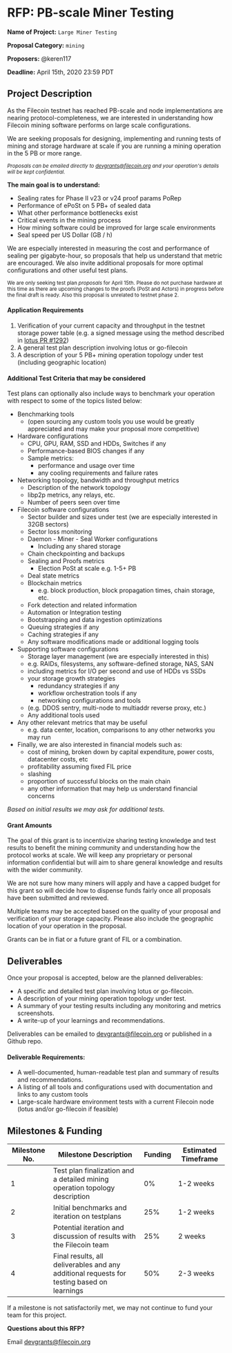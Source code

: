 # RFP: PB-scale Miner Testing

**Name of Project:** `Large Miner Testing`

**Proposal Category:** `mining`

**Proposers:**  @keren117

**Deadline:**  April 15th, 2020 23:59 PDT

## Project Description

As the Filecoin testnet has reached PB-scale and node implementations are nearing protocol-completeness, we are interested in understanding how Filecoin mining software performs on large scale configurations.

We are seeking proposals for designing, implementing and running tests of mining and storage hardware at scale if you are running a mining operation in the 5 PB or more range.

  <sub>*Proposals can be emailed directly to devgrants@filecoin.org and your operation's details will be kept confidential.*</sub>

**The main goal is to understand:**

- Sealing rates for Phase II v23 or v24 proof params PoRep
- Performance of ePoSt on 5 PB+ of sealed data
- What other performance bottlenecks exist
- Critical events in the mining process
- How mining software could be improved for large scale environments
- Seal speed per US Dollar (GB / h)

We are especially interested in measuring the cost and performance of sealing per gigabyte-hour, so proposals that help us understand that metric are encouraged. We also invite additional proposals for more optimal configurations and other useful test plans.

<sub>We are only seeking test plan _proposals_ for April 15th. Please do not purchase hardware at this time as there are upcoming changes to the proofs (PoSt and Actors) in progress before the final draft is ready. Also this proposal is unrelated to testnet phase 2.</sub>


#### Application Requirements 

1. Verification of your current capacity and throughput in the testnet storage power table (e.g. a signed message using the method described in [lotus PR #1292](https://github.com/filecoin-project/lotus/pull/1292))
2. A general test plan description involving lotus or go-filecoin 
3. A description of your 5 PB+ mining operation topology under test (including geographic location)


#### Additional Test Criteria that may be considered

Test plans can optionally also include ways to benchmark your operation with respect to some of the topics listed below:

- Benchmarking tools
  - (open sourcing any custom tools you use would be greatly appreciated and may make your proposal more competitive)
- Hardware configurations
	- CPU, GPU, RAM, SSD and HDDs, Switches if any
	- Performance-based BIOS changes if any
	- Sample metrics: 
      - performance and usage over time
      - any cooling requirements and failure rates
- Networking topology, bandwidth and throughput metrics
	- Description of the network topology
	- libp2p metrics, any relays, etc.
	- Number of peers seen over time
- Filecoin software configurations
  - Sector builder and sizes under test (we are especially interested in 32GB sectors)
  - Sector loss monitoring
  - Daemon - Miner - Seal Worker configurations
	  - Including any shared storage
  - Chain checkpointing and backups
  - Sealing and Proofs metrics
	  - Election PoSt at scale e.g. 1-5+ PB
  - Deal state metrics
  - Blockchain metrics
    - e.g. block production, block propagation times, chain storage, etc.
  - Fork detection and related information
  - Automation or Integration testing
  - Bootstrapping and data ingestion optimizations
  - Queuing strategies if any
  - Caching strategies if any
  - Any software modifications made or additional logging tools
- Supporting software configurations 
	- Storage layer management (we are especially interested in this)
  - e.g. RAIDs, filesystems, any software-defined storage, NAS, SAN 
  - including metrics for I/O per second and use of HDDs vs SSDs
  - your storage growth strategies
	- redundancy strategies if any
	- workflow orchestration tools if any
	- networking configurations and tools
   - (e.g. DDOS sentry, multi-node to multiaddr reverse proxy, etc.)
  - Any additional tools used
- Any other relevant metrics that may be useful
	- e.g. data center, location, comparisons to any other networks you may run
- Finally, we are also interested in financial models such as:
  - cost of mining, broken down by capital expenditure, power costs, datacenter costs, etc
  - profitability assuming fixed FIL price
  - slashing
  - proportion of successful blocks on the main chain
  - any other information that may help us understand financial concerns

 *Based on initial results we may ask for additional tests.*


#### Grant Amounts

The goal of this grant is to incentivize sharing testing knowledge and test results to benefit the mining community and understanding how the protocol works at scale. We will keep any proprietary or personal information confidential but will aim to share general knowledge and results with the wider community.

We are not sure how many miners will apply and have a capped budget for this grant so will decide how to dispense funds fairly once all proposals have been submitted and reviewed.

Multiple teams may be accepted based on the quality of your proposal and verification of your storage capacity. Please also include the geographic location of your operation in the proposal.

Grants can be in fiat or a future grant of FIL or a combination.

## Deliverables

Once your proposal is accepted, below are the planned deliverables:

- A specific and detailed test plan involving lotus or go-filecoin.
- A description of your mining operation topology under test.
- A summary of your testing results including any monitoring and metrics screenshots.
- A write-up of your learnings and recommendations.

Deliverables can be emailed to devgrants@filecoin.org or published in a Github repo.


#### Deliverable Requirements:

- A well-documented, human-readable test plan and summary of results and recommendations.
- A listing of all tools and configurations used with documentation and links to any custom tools
- Large-scale hardware environment tests with a current Filecoin node (lotus and/or go-filecoin if feasible)


## Milestones & Funding

| Milestone No. | Milestone Description | Funding | Estimated Timeframe |
| --- | --- | --- | --- |
| 1 | Test plan finalization and a detailed mining operation topology description | 0% | 1-2 weeks |
| 2 | Initial benchmarks and iteration on testplans | 25% | 1-2 weeks |
| 3 | Potential iteration and discussion of results with the Filecoin team | 25% | 2 weeks |
| 4 | Final results, all deliverables and any additional requests for testing based on learnings | 50% | 2-3 weeks |

If a milestone is not satisfactorily met, we may not continue to fund your team for this project.


**Questions about this RFP?**

Email devgrants@filecoin.org
